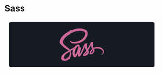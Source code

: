 # Sass

<a href="#"><img src="https://github.com/fismael21/fismael21/blob/main/img/background_2/Background_Pack_2_3.png" alt="html" align="center"/></a>
